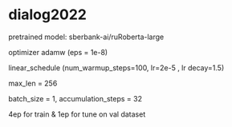 # dialog2022
pretrained model: sberbank-ai/ruRoberta-large

optimizer adamw (eps = 1e-8)

linear_schedule (num_warmup_steps=100, lr=2e-5 , lr decay=1.5)

max_len = 256

batch_size = 1, accumulation_steps = 32

4ep for train & 1ep for tune on val dataset
